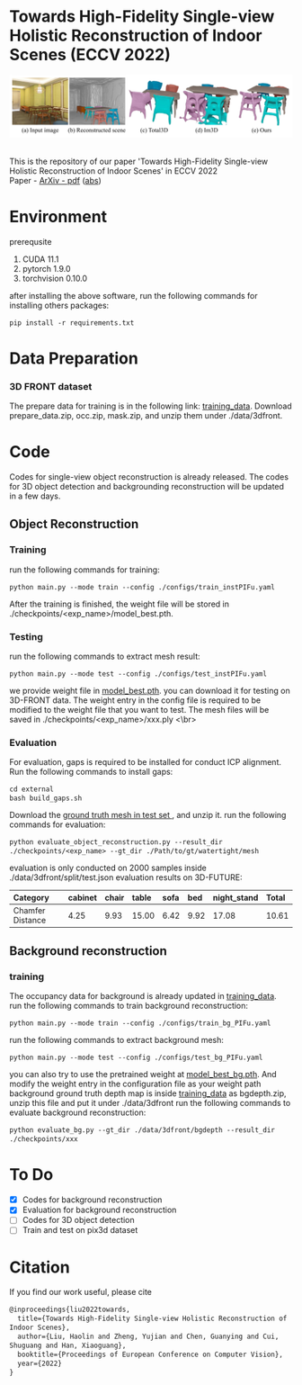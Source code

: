 # Towards High-Fidelity Single-view Holistic Reconstruction of Indoor Scenes (ECCV 2022)
<p align="center"><img src="docs/teaser.png" width="600px"/></p></br>
This is the repository of our paper 'Towards High-Fidelity Single-view Holistic Reconstruction of Indoor Scenes' in ECCV 2022<br>
Paper - <a href="https://arxiv.org/pdf/2207.08656" target="__blank">ArXiv - pdf</a> (<a href="https://arxiv.org/abs/2207.08656" target="__blank">abs</a>) 
<br>

# Environment
prerequsite

1. CUDA 11.1
2. pytorch 1.9.0
3. torchvision 0.10.0

after installing the above software, run the following commands for installing others packages:
```angular2html
pip install -r requirements.txt
```

# Data Preparation
### 3D FRONT dataset
The prepare data for training is in the following link: <a href="https://cuhko365-my.sharepoint.com/:f:/g/personal/115010192_link_cuhk_edu_cn/Eg99g4P1VMVJoZ5fz3lmDkABvj7Gc7yCjq-qBuYNqWjl2w?e=72lix4" target="__blank">training_data</a>.
Download prepare_data.zip, occ.zip, mask.zip, and unzip them under ./data/3dfront. 
# Code
Codes for single-view object reconstruction is already released.
The codes for 3D object detection and backgrounding reconstruction will be updated in a few days.

## Object Reconstruction
### Training
run the following commands for training:
```angular2html
python main.py --mode train --config ./configs/train_instPIFu.yaml
```
After the training is finished, the weight file will be stored in ./checkpoints/<exp_name>/model_best.pth.
### Testing
run the following commands to extract mesh result:
```angular2html
python main.py --mode test --config ./configs/test_instPIFu.yaml
```
we provide weight file in <a href="https://cuhko365-my.sharepoint.com/:u:/g/personal/115010192_link_cuhk_edu_cn/EUCaLPeAr_9HhX05X6VMB30BEiK-mp4GKl1tmTJMOQL1ng?e=vuBMdu" target="__blank">model_best.pth</a>.
you can download it for testing on 3D-FRONT data.
The weight entry in the config file is required to be modified to the weight file that you want to test. 
The mesh files will be saved in ./checkpoints/<exp_name>/xxx.ply
<\br>
### Evaluation
For evaluation, gaps is required to be installed for conduct ICP alignment. Run the following commands to install gaps:
```angular2html
cd external
bash build_gaps.sh
```
Download the <a href="https://cuhko365-my.sharepoint.com/:u:/g/personal/115010192_link_cuhk_edu_cn/Eb5ntiV22HlJmiQWNsNQycsBRovAVlTpbiFEV5yeITdYGQ?e=QbzaTG" target="__blank">ground truth mesh in test set </a>, and unzip it.
run the following commands for evaluation:
```angular2html
python evaluate_object_reconstruction.py --result_dir ./checkpoints/<exp_name> --gt_dir ./Path/to/gt/watertight/mesh
```
evaluation is only conducted on 2000 samples inside ./data/3dfront/split/test.json
evaluation results on 3D-FUTURE:

| Category         | cabinet | chair | table | sofa | bed  | night_stand | Total |
|:-----------------|:--------|:------|:------|:-----|:-----|:------------|:------|
| Chamfer Distance | 4.25    | 9.93  | 15.00 | 6.42 | 9.92 | 17.08       | 10.61 |

## Background reconstruction
### training
The occupancy data for background is already updated in <a href="https://cuhko365-my.sharepoint.com/:f:/g/personal/115010192_link_cuhk_edu_cn/Eg99g4P1VMVJoZ5fz3lmDkABvj7Gc7yCjq-qBuYNqWjl2w?e=72lix4" target="__blank">training_data</a>.
<br>
run the following commands to train background reconstruction:
```angular2html
python main.py --mode train --config ./configs/train_bg_PIFu.yaml
```
run the following commands to extract background mesh:
```angular2html
python main.py --mode test --config ./configs/test_bg_PIFu.yaml
```
you can also try to use the pretrained weight at <a href="https://cuhko365-my.sharepoint.com/:u:/g/personal/115010192_link_cuhk_edu_cn/EUCaLPeAr_9HhX05X6VMB30BEiK-mp4GKl1tmTJMOQL1ng?e=1CkqRW" target="__blank">model_best_bg.pth</a>.
And modify the weight entry in the configuration file as your weight path <br>
background ground truth depth map is inside <a href="https://cuhko365-my.sharepoint.com/:f:/g/personal/115010192_link_cuhk_edu_cn/Eg99g4P1VMVJoZ5fz3lmDkABvj7Gc7yCjq-qBuYNqWjl2w?e=72lix4" target="__blank">training_data</a> 
as bgdepth.zip, unzip this file and put it under ./data/3dfront
run the following commands to evaluate background reconstruction:
```angular2html
python evaluate_bg.py --gt_dir ./data/3dfront/bgdepth --result_dir ./checkpoints/xxx
```

# To Do
- [x] Codes for background reconstruction
- [x] Evaluation for background reconstruction
- [ ] Codes for 3D object detection
- [ ] Train and test on pix3d dataset
# Citation
If you find our work useful, please cite
```angular2
@inproceedings{liu2022towards,
  title={Towards High-Fidelity Single-view Holistic Reconstruction of Indoor Scenes},
  author={Liu, Haolin and Zheng, Yujian and Chen, Guanying and Cui, Shuguang and Han, Xiaoguang},
  booktitle={Proceedings of European Conference on Computer Vision},
  year={2022}
}
```

